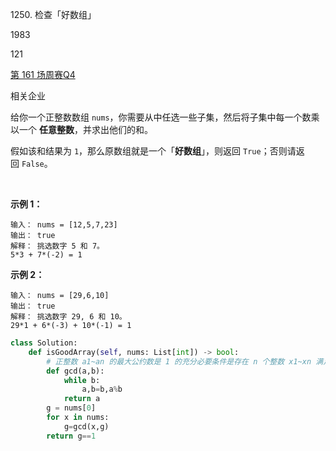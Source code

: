 1250. 检查「好数组」

1983

121

[第 161 场周赛](https://leetcode.cn/contest/weekly-contest-161)[Q4](https://leetcode.cn/contest/weekly-contest-161/problems/check-if-it-is-a-good-array)

相关企业

给你一个正整数数组 `nums`，你需要从中任选一些子集，然后将子集中每一个数乘以一个 **任意整数**，并求出他们的和。

假如该和结果为 `1`，那么原数组就是一个「**好数组**」，则返回 `True`；否则请返回 `False`。

 

**示例 1：**

```
输入： nums = [12,5,7,23]
输出： true
解释： 挑选数字 5 和 7。
5*3 + 7*(-2) = 1
```

**示例 2：**

```
输入： nums = [29,6,10]
输出： true
解释： 挑选数字 29, 6 和 10。
29*1 + 6*(-3) + 10*(-1) = 1
```
```py
class Solution:
    def isGoodArray(self, nums: List[int]) -> bool:
        # 正整数 a1~an 的最大公约数是 1 的充分必要条件是存在 n 个整数 x1~xn​ 满足 a1*x1 + a2*x2 + ...+an*xn=1
        def gcd(a,b):
            while b:
                a,b=b,a%b
            return a
        g = nums[0]
        for x in nums:
            g=gcd(x,g)
        return g==1
```